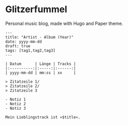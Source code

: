 # Glitzerfummel

Personal music blog, made with Hugo and Paper theme.

```
---
title: "Artist - Album (Year)"
date: yyyy-mm-dd
draft: true
tags: [tag1,tag2,tag3]
---

| Datum      | Länge | Tracks |
|:----------:|:-----:|:------:|
| yyyy-mm-dd | mm:ss | xx     |

> Zitatzeile 1/
> Zitatzeile 2/
> Zitatzeile 3

- Notiz 1
- Notiz 2
- Notiz 3

Mein Lieblingstrack ist »$title«.
```
